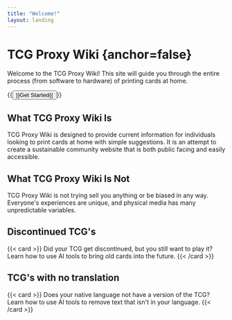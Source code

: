 ```yaml
---
title: "Welcome!"
layout: landing
---
```


<div class="book-hero">

# TCG Proxy Wiki {anchor=false}
Welcome to the TCG Proxy Wiki! This site will guide you through the entire process (from software to hardware) of printing cards at home.

{{<button href="/start">}}Get Started{{</button>}}

</div>

## What TCG Proxy Wiki Is
  TCG Proxy Wiki is designed to provide current information for individuals looking to print cards at home with simple suggestions. It is an attempt to create a sustainable community website that is both public facing and easily accessible.

## What TCG Proxy Wiki Is Not
  TCG Proxy Wiki is not trying sell you anything or be biased in any way. Everyone's experiences are unique, and physical media has many unpredictable variables.

## Discontinued TCG's
{{< card >}}
Did your TCG get discontinued, but you still want to play it? Learn how to use AI tools to bring old cards into the future.
{{< /card >}}

## TCG's with no translation
{{< card >}}
Does your native language not have a version of the TCG? Learn how to use AI tools to remove text that isn't in your language.
{{< /card >}}